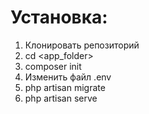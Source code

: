 # Установка:

1. Клонировать репозиторий
2. cd <app_folder>
3. composer init
4. Изменить файл .env 
5. php artisan migrate
6. php artisan serve
